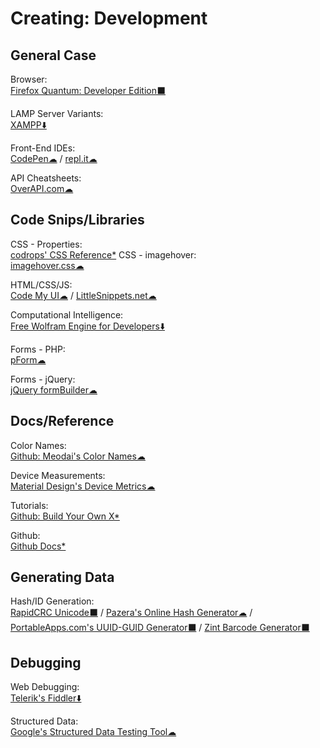 # Creating: Development

## General Case

Browser:  
	[Firefox Quantum: Developer Edition⬛](https://www.mozilla.org/en-US/firefox/developer/)
  
LAMP Server Variants:  
	[XAMPP⬇️](https://www.apachefriends.org/index.html)

Front-End IDEs:  
	[CodePen☁](https://codepen.io/) / 
	[repl.it☁](https://repl.it/)

API Cheatsheets:  
	[OverAPI.com☁](http://overapi.com/)

## Code Snips/Libraries

CSS - Properties:  
	[codrops' CSS Reference*](https://tympanus.net/codrops/css_reference/)
CSS - imagehover:  
	[imagehover.css☁](http://imagehover.io/)

HTML/CSS/JS:  
	[Code My UI☁](https://codemyui.com/) / 
	[LittleSnippets.net☁](https://littlesnippets.net/)

Computational Intelligence:  
	[Free Wolfram Engine for Developers⬇️](https://www.wolfram.com/engine/)

Forms - PHP:  
	[pForm☁](http://www.phpform.org/)

Forms - jQuery:  
	[jQuery formBuilder☁](https://formbuilder.online/)

## Docs/Reference

Color Names:  
	[Github: Meodai's Color Names☁](https://github.com/meodai/color-names)

Device Measurements:  
	[Material Design's Device Metrics☁](https://material.io/tools/devices/)

Tutorials:  
	[Github: Build Your Own X*](https://github.com/danistefanovic/build-your-own-x)

Github:  
	[Github Docs*](https://try.github.io/)

## Generating Data
  
Hash/ID Generation:  
	[RapidCRC Unicode⬛](http://www.ov2.eu/programs/rapidcrc-unicode) / 
	[Pazera's Online Hash Generator☁](http://www.pazera-software.com/online-tools/online-hash-generator.html) / 
	[PortableApps.com's UUID-GUID Generator⬛](https://portableapps.com/apps/utilities/uuid-guid_generator_portable) / 
	[Zint Barcode Generator⬛](https://sourceforge.net/projects/zint/)

## Debugging

Web Debugging:  
	[Telerik's Fiddler⬇️](https://www.telerik.com/fiddler)

Structured Data:  
	[Google's Structured Data Testing Tool☁](https://search.google.com/structured-data/testing-tool/u/0/)
